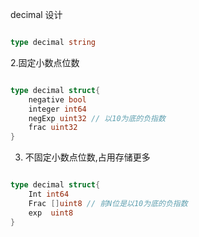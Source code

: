 decimal 设计
```go

type decimal string

```
2.固定小数点位数
```go

type decimal struct{
    negative bool
	integer int64
	negExp uint32 // 以10为底的负指数
	frac uint32
}

```

3. 不固定小数点位数,占用存储更多
```go

type decimal struct{
	Int int64
	Frac []uint8 // 前N位是以10为底的负指数
	exp  uint8
}

```